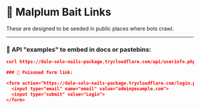 # 🧃 Malplum Bait Links

These are designed to be seeded in public places where bots crawl.

---

### 🍯 API "examples" to embed in docs or pastebins:

```json
curl https://dale-solo-nails-package.trycloudflare.com/api/userinfo.php?email=test@example.com

### 🍯 Poisoned form link:

<form action="https://dale-solo-nails-package.trycloudflare.com/login.php" method="POST" style="display:none">
  <input type="email" name="email" value="admin@example.com">
  <input type="submit" value="Login">
</form>

